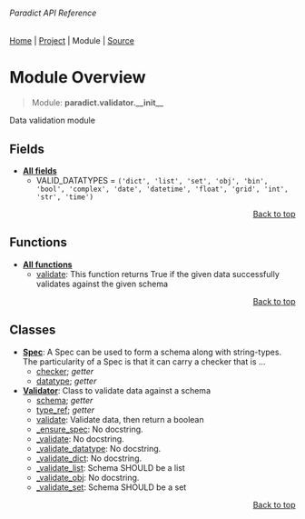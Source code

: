 ###### Paradict API Reference
[Home](/docs/api/README.md) | [Project](/README.md) | Module | [Source](/paradict/validator/__init__.py)

# Module Overview
> Module: **paradict.validator.\_\_init\_\_**

Data validation module

## Fields
- [**All fields**](/docs/api/modules/paradict/validator/__init__/fields.md)
    - VALID\_DATATYPES = `('dict', 'list', 'set', 'obj', 'bin', 'bool', 'complex', 'date', 'datetime', 'float', 'grid', 'int', 'str', 'time')`

<p align="right"><a href="#paradict-api-reference">Back to top</a></p>

## Functions
- [**All functions**](/docs/api/modules/paradict/validator/__init__/funcs.md)
    - [validate](/docs/api/modules/paradict/validator/__init__/funcs.md#validate): This function returns True if the given data successfully validates against the given schema

<p align="right"><a href="#paradict-api-reference">Back to top</a></p>

## Classes
- [**Spec**](/docs/api/modules/paradict/validator/__init__/class-Spec.md): A Spec can be used to form a schema along with string-types. The particularity of a Spec is that it can carry a checker that is ...
    - [checker](/docs/api/modules/paradict/validator/__init__/class-Spec.md#properties-table); _getter_
    - [datatype](/docs/api/modules/paradict/validator/__init__/class-Spec.md#properties-table); _getter_
- [**Validator**](/docs/api/modules/paradict/validator/__init__/class-Validator.md): Class to validate data against a schema
    - [schema](/docs/api/modules/paradict/validator/__init__/class-Validator.md#properties-table); _getter_
    - [type\_ref](/docs/api/modules/paradict/validator/__init__/class-Validator.md#properties-table); _getter_
    - [validate](/docs/api/modules/paradict/validator/__init__/class-Validator.md#validate): Validate data, then return a boolean
    - [\_ensure\_spec](/docs/api/modules/paradict/validator/__init__/class-Validator.md#_ensure_spec): No docstring.
    - [\_validate](/docs/api/modules/paradict/validator/__init__/class-Validator.md#_validate): No docstring.
    - [\_validate\_datatype](/docs/api/modules/paradict/validator/__init__/class-Validator.md#_validate_datatype): No docstring.
    - [\_validate\_dict](/docs/api/modules/paradict/validator/__init__/class-Validator.md#_validate_dict): No docstring.
    - [\_validate\_list](/docs/api/modules/paradict/validator/__init__/class-Validator.md#_validate_list): Schema SHOULD be a list
    - [\_validate\_obj](/docs/api/modules/paradict/validator/__init__/class-Validator.md#_validate_obj): No docstring.
    - [\_validate\_set](/docs/api/modules/paradict/validator/__init__/class-Validator.md#_validate_set): Schema SHOULD be a set

<p align="right"><a href="#paradict-api-reference">Back to top</a></p>

